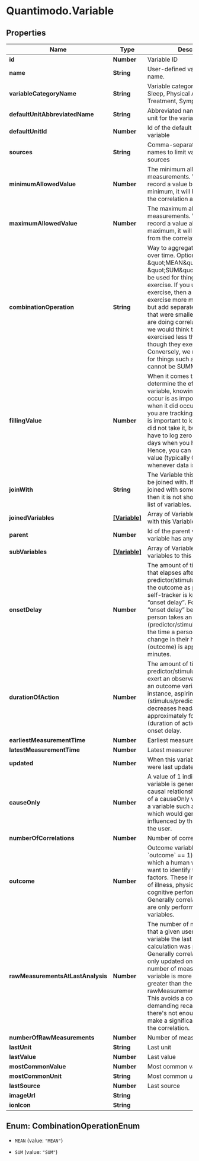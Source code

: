 # Quantimodo.Variable

## Properties
Name | Type | Description | Notes
------------ | ------------- | ------------- | -------------
**id** | **Number** | Variable ID | [optional] 
**name** | **String** | User-defined variable display name. | 
**variableCategoryName** | **String** | Variable category like Mood, Sleep, Physical Activity, Treatment, Symptom, etc. | 
**defaultUnitAbbreviatedName** | **String** | Abbreviated name of the default unit for the variable | 
**defaultUnitId** | **Number** | Id of the default unit for the variable | 
**sources** | **String** | Comma-separated list of source names to limit variables to those sources | 
**minimumAllowedValue** | **Number** | The minimum allowed value for measurements. While you can record a value below this minimum, it will be excluded from the correlation analysis. | 
**maximumAllowedValue** | **Number** | The maximum allowed value for measurements. While you can record a value above this maximum, it will be excluded from the correlation analysis. | 
**combinationOperation** | **String** | Way to aggregate measurements over time. Options are \&quot;MEAN\&quot; or \&quot;SUM\&quot;. SUM should be used for things like minutes of exercise.  If you use MEAN for exercise, then a person might exercise more minutes in one day but add separate measurements that were smaller.  So when we are doing correlational analysis, we would think that the person exercised less that day even though they exercised more.  Conversely, we must use MEAN for things such as ratings which cannot be SUMMED. | 
**fillingValue** | **Number** | When it comes to analysis to determine the effects of this variable, knowing when it did not occur is as important as knowing when it did occur. For example, if you are tracking a medication, it is important to know when you did not take it, but you do not have to log zero values for all the days when you haven&#39;t taken it. Hence, you can specify a filling value (typically 0) to insert whenever data is missing. | 
**joinWith** | **String** | The Variable this Variable should be joined with. If the variable is joined with some other variable then it is not shown to user in the list of variables. | 
**joinedVariables** | [**[Variable]**](Variable.md) | Array of Variables that are joined with this Variable | 
**parent** | **Number** | Id of the parent variable if this variable has any parent | 
**subVariables** | [**[Variable]**](Variable.md) | Array of Variables that are sub variables to this Variable | 
**onsetDelay** | **Number** | The amount of time in seconds that elapses after the predictor/stimulus event before the outcome as perceived by a self-tracker is known as the “onset delay”. For example, the “onset delay” between the time a person takes an aspirin (predictor/stimulus event) and the time a person perceives a change in their headache severity (outcome) is approximately 30 minutes. | 
**durationOfAction** | **Number** | The amount of time over which a predictor/stimulus event can exert an observable influence on an outcome variable’s value. For instance, aspirin (stimulus/predictor) typically decreases headache severity for approximately four hours (duration of action) following the onset delay. | 
**earliestMeasurementTime** | **Number** | Earliest measurement time | 
**latestMeasurementTime** | **Number** | Latest measurement time | 
**updated** | **Number** | When this variable or its settings were last updated | 
**causeOnly** | **Number** | A value of 1 indicates that this variable is generally a cause in a causal relationship.  An example of a causeOnly variable would be a variable such as Cloud Cover which would generally not be influenced by the behaviour of the user. | 
**numberOfCorrelations** | **Number** | Number of correlations | 
**outcome** | **Number** | Outcome variables (those with &#x60;outcome&#x60; &#x3D;&#x3D; 1) are variables for which a human would generally want to identify the influencing factors. These include symptoms of illness, physique, mood, cognitive performance, etc.  Generally correlation calculations are only performed on outcome variables. | 
**rawMeasurementsAtLastAnalysis** | **Number** | The number of measurements that a given user had for this variable the last time a correlation calculation was performed. Generally correlation values are only updated once the current number of measurements for a variable is more than 10% greater than the rawMeasurementsAtLastAnalysis.  This avoids a computationally-demanding recalculation when there&#39;s not enough new data to make a significant difference in the correlation. | 
**numberOfRawMeasurements** | **Number** | Number of measurements | 
**lastUnit** | **String** | Last unit | 
**lastValue** | **Number** | Last value | 
**mostCommonValue** | **Number** | Most common value | 
**mostCommonUnit** | **String** | Most common unit | 
**lastSource** | **Number** | Last source | 
**imageUrl** | **String** |  | [optional] 
**ionIcon** | **String** |  | [optional] 


<a name="CombinationOperationEnum"></a>
## Enum: CombinationOperationEnum


* `MEAN` (value: `"MEAN"`)

* `SUM` (value: `"SUM"`)




